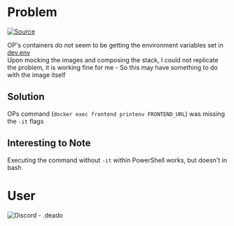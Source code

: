 # Problem
[![Source](https://img.shields.io/badge/source-5865F2?style=for-the-badge&logo=discord&logoColor=white)](https://discord.com/channels/460871933748183040/1264921839868710954/1264921839868710954)

OP's containers do not seem to be getting the environment variables set in [dev.env](./dev.env)<br>
Upon mocking the images and composing the stack, I could not replicate the problem, it is working fine for me - So this may have something to do with the image itself

## Solution
OPs command (`docker exec frontend printenv FRONTEND_URL`) was missing the `-it` flags

## Interesting to Note
Executing the command without `-it` within PowerShell works, but doesn't in bash

# User
![Discord - .deado](https://img.shields.io/badge/.deado-5865F2?style=for-the-badge&logo=discord&logoColor=white)